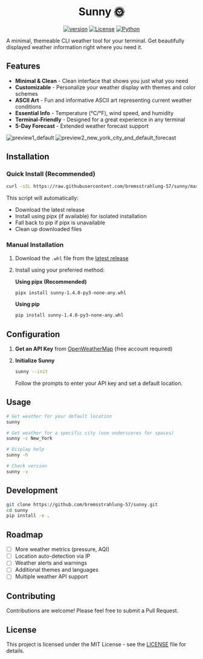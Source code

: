 <div align="center">

# Sunny 🌞

[![version](https://img.shields.io/badge/version-1.4.0-blue)](https://github.com/bremsstrahlung-57/sunny/releases/tag/v1.4.0)
[![License](https://img.shields.io/badge/license-MIT-green.svg)](LICENSE)
[![Python](https://img.shields.io/badge/python-3.7+-blue.svg)](https://python.org)

</div>

A minimal, themeable CLI weather tool for your terminal. Get beautifully displayed weather information right where you need it.

## Features

- **Minimal & Clean** - Clean interface that shows you just what you need
- **Customizable** - Personalize your weather display with themes and color schemes
- **ASCII Art** - Fun and informative ASCII art representing current weather conditions
- **Essential Info** - Temperature (°C/°F), wind speed, and humidity
- **Terminal-Friendly** - Designed for a great experience in any terminal
- **5-Day Forecast** - Extended weather forecast support

![preview1_default](https://github.com/user-attachments/assets/ee910cef-501a-46c2-86cf-9628eaca5f44)
![preview2_new_york_city_and_default_forecast](https://github.com/user-attachments/assets/8e72cd5d-1054-4a4a-a903-d634d4df24b3)


## Installation

### Quick Install (Recommended)

```bash
curl -sSL https://raw.githubusercontent.com/bremsstrahlung-57/sunny/master/install.sh | bash
```

This script will automatically:
- Download the latest release
- Install using pipx (if available) for isolated installation
- Fall back to pip if pipx is unavailable
- Clean up downloaded files

### Manual Installation

1. Download the `.whl` file from the [latest release](https://github.com/bremsstrahlung-57/sunny/releases/latest)

2. Install using your preferred method:

    **Using pipx (Recommended)**
    ```bash
    pipx install sunny-1.4.0-py3-none-any.whl
    ```

    **Using pip**
    ```bash
    pip install sunny-1.4.0-py3-none-any.whl
    ```

## Configuration

1. **Get an API Key** from [OpenWeatherMap](https://openweathermap.org/appid) (free account required)

2. **Initialize Sunny**
    ```bash
    sunny --init
    ```
    Follow the prompts to enter your API key and set a default location.

## Usage

```bash
# Get weather for your default location
sunny

# Get weather for a specific city (use underscores for spaces)
sunny -c New_York

# Display help
sunny -h

# Check version
sunny -v
```

## Development

```bash
git clone https://github.com/bremsstrahlung-57/sunny.git
cd sunny
pip install -e .
```

## Roadmap

- [ ] More weather metrics (pressure, AQI)
- [ ] Location auto-detection via IP
- [ ] Weather alerts and warnings
- [ ] Additional themes and languages
- [ ] Multiple weather API support

## Contributing

Contributions are welcome! Please feel free to submit a Pull Request.

## License

This project is licensed under the MIT License - see the [LICENSE](LICENSE) file for details.
